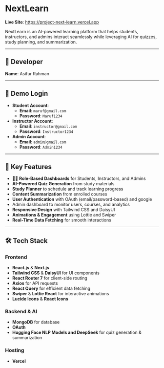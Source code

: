 # NextLearn

**Live Site**: https://project-next-learn.vercel.app

NextLearn is an AI-powered learning platform that helps students, instructors, and admins interact seamlessly while leveraging AI for quizzes, study planning, and summarization.

---

## 👤 Developer

**Name**: Asifur Rahman

---

## 🔐 Demo Login

- **Student Account**:  
  - **Email**: `maruf@gmail.com`
  - **Password**: `Maruf1234`  
- **Instructor Account**:  
  - **Email**: `instructor@gmail.com`  
  - **Password**: `Instructor1234`  
- **Admin Account**:  
  - **Email**: `admin@gmail.com`  
  - **Password**: `Admin1234`  

---

## 🚀 Key Features

- 👩‍🎓 **Role-Based Dashboards** for Students, Instructors, and Admins  
- **AI-Powered Quiz Generation** from study materials  
- **Study Planner** to schedule and track learning progress  
- **Content Summarization** from enrolled courses  
- **User Authentication** with OAuth (email/password-based) and google    
- Admin dashboard to monitor users, courses, and analytics  
- **Responsive Design** with Tailwind CSS and DaisyUI  
- **Animations & Engagement** using Lottie and Swiper  
- **Real-Time Data Fetching** for smooth interactions  

---

## 🛠 Tech Stack

### Frontend

- **React.js** & **Next.js**  
- **Tailwind CSS** & **DaisyUI** for UI components  
- **React Router 7** for client-side routing  
- **Axios** for API requests  
- **React Query** for efficient data fetching  
- **Swiper** & **Lottie React** for interactive animations  
- **Lucide Icons** & **React Icons**  

### Backend & AI
 
- **MongoDB** for database  
- **OAuth**  
- **Hugging Face NLP Models and DeepSeek** for quiz generation & summarization  

### Hosting

- **Vercel**





